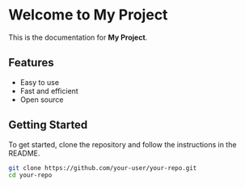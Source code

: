 # Welcome to My Project

This is the documentation for **My Project**.

## Features

- Easy to use
- Fast and efficient
- Open source

## Getting Started

To get started, clone the repository and follow the instructions in the README.

```bash
git clone https://github.com/your-user/your-repo.git
cd your-repo
